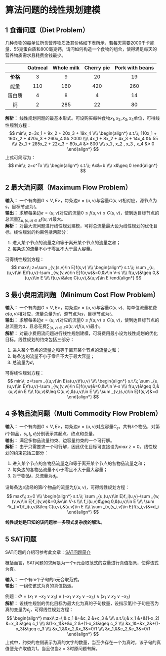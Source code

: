 # 算法问题的线性规划建模


## 1 食谱问题（Diet Problem）
几种食物的每单位所含营养物质及其价格如下表所示，若每天需要2000千卡能量、55克蛋白质和800毫克钙，请问如何构造一个食物的组合，使得满足每天的营养物质需求且耗费金钱最少。

||Oatmeal|Whole milk|Cherry pie|Pork with beans|
|:--:|:--:|:--:|:--:|:--:|
|**价格**|3|9|20|19|
|能量|110|160|420|260
|蛋白质|4|8|4|14|
|钙|2|285|22|80|

**解析：** 线性规划问题的最基本形式。可设购买每种食物$x_1,x_2,x_3,x_4$单位，可得线性规划方程：
$$
min\\; z=3x_1 + 9x_2 + 20x_3 + 19x_4 \\\\
\begin{align*}
s.t.\\; 110x_1 + 160x_2 + 420x_3 + 260x_4 &≥ 2000 \\\\
4x_1 + 8x_2 + 4x_3 + 14x_4 &≥ 55 \\\\ 
2x_1 + 285x_2 + 22x_3 + 80x_4 &≥ 800 \\\\ 
x_1 , x_2 , x_3 , x_4 &≥ 0
\end{align*}
$$
上式可简写为：
$$
min\\; z=c^Tx \\\\
\begin{align*}
s.t.\\; Ax&=b \\\\
x&\geq 0
\end{align*}
$$

## 2 最大流问题（Maximum Flow Problem）
**输入：** 一个有向图$G<V,E>$，每条边$e=(u,v)$与容量$C(u,v)$相对应，源节点为$s$，目标节点为$t$。    
**输出：** 求解每条边$e=(u,v)$对应的流量$0\leq f(u,v)\leq C(u,v)$，使到达目标节点的总流量$\sum _{u,(s,u)\in E}f(u,v)$最大。    
**解析：** 对最大流问题进行线性规划建模，可将总流量最大设为线性规划的优化目标。线性规划的约束包括两部分：
1. 进入某个节点的流量之和等于离开某个节点的流量之和；
2. 每条边的流量不小于零且不大于最大容量。

可得线性规划方程：
$$
max\\; z=\sum _{v,(s,v)\in E}f(s,v) \\\\
\begin{align*}
s.t.\\; \sum _{u,(u,v)\in E}f(u,v)-\sum _{w,(v,w)\in E}f(v,w)&=0,&v\in V-s \\\\
f(u,v)&\geq 0,&(u,v)\in E \\\\
f(u,v)&\leq C(u,v),&(u,v)\in E
\end{align*}
$$

## 3 最小费用流问题（Minimum Cost Flow Problem）
**输入：** 一个有向图$G<V,E>$，每条边$e=(u,v)$与容量$C(u,v)$、每单位流量花费$a(u,v)$相对应，流量总量为$d$，源节点为$s$，目标节点为$t$。    
**输出：** 求解每条边$e=(u,v)$对应的流量$0\leq f(u,v)\leq C(u,v)$，使到达目标节点的总流量为$d$，且总花费$\sum _{(u,v)\in E}a(u,v)f(u,v)$最小。    
**解析：** 对最小费用流问题进行线性规划建模，可将费用最小设为线性规划的优化目标。线性规划的约束包括三部分：
1. 进入某个节点的流量之和等于离开某个节点的流量之和；
2. 每条边的流量不小于零且不大于最大容量；
3. 总流量为$d$。

可得线性规划方程：
$$
min\\; z=\sum _{(u,v)\in E}a(u,v)f(u,v) \\\\
\begin{align*}
s.t.\\; \sum _{u,(u,v)\in E}f(u,v)-\sum _{w,(v,w)\in E}f(v,w)&=0,&v\in V-s \\\\
f(u,v)&\geq 0,&(u,v)\in E \\\\
f(u,v)&\leq C(u,v),&(u,v)\in E \\\\
\sum _{v,(s,v)\in E}f(s,v)&=d
\end{align*}
$$

## 4 多物品流问题（Multi Commodity Flow Problem）
**输入：** 一个有向图$G<V,E>$，每条边$e=(u,v)$对应容量$C_e$。共有$k$个物品，对第$i$个物品，$s_i,t_i,d_i$分别表示其起点、终点和总量。    
**输出：** 满足多物品流量约束、边容量约束的一个可行解。    
**解析：** 由于只需要求一个可行解，因此优化目标可直接设为$max\;z=0$。线性规划的约束包括三部分：
1. 进入某个节点的各物品流量之和等于离开某个节点的各物品流量之和；
2. 每条边的各物品流量不小于零且不大于最大容量；
3. 对于物品$i$，总流量为$d_i$。

设每条边$e$流经的第$i$个物品的流量为$f_i(u,v)$，可得线性规划方程：
$$
max\\; z=0 \\\\
\begin{align*}
s.t.\\; \sum _{u,(u,v)\in E}f_i(u,v)-\sum _{w,(v,w)\in E}f_i(v,w)&=0,&v\in V-s \\\\
f_i(u,v)&\geq 0,&(u,v)\in E \\\\
\sum ^k_{i=1}f_i(u,v)&\leq C(u,v),&(u,v)\in E \\\\
\sum _{v,(s_i,v)\in E}f(s_i,v)&=d_i
\end{align*}
$$

**线性规划是已知的该问题唯一多项式复杂度的解法。**

## 5 SAT问题
SAT问题的介绍可参考此文章：[SAT问题简介](https://zhuanlan.zhihu.com/p/432853785)    

概括而言，SAT问题的求解是为一个n元合取范式的变量进行真值指派，使得该式为真。

**输入：** 一个有m个子句的n元合取范式。    
**输出：** 一组使该式为真的真值指派。

例题：$\Phi=(x_1\vee \neg x_2 \vee x_3)\wedge (\neg x_1\vee x_2\vee \neg x_3)\wedge (x_1\vee x_2 \vee \neg x_3)$    
**解析：** 设线性规划的优化目标为最大化为真的子句数量，设指示第$j$个子句是否为真的变量为$c_j$，可得线性规划方程：
$$
\begin{align*}
max\\;z=\;& c_1    &+&c_2     &+c_3 & \\\\
s.t.\\;&  x_1    &+&(1-x_2) &+x_3 &\geq c_1 \\\\
      &(1-x_1)&+&x_2     &+(1-x_3)&\geq c_2 \\\\
      &x_1&+&x_2&+(1-x_3)&\geq c_3 \\\\
      &x_1,&&x_2,&x_3&=0/1 \\\\
      &c_1,&&c_2,&c_3&=0/1
\end{align*}
$$
上式中，约束的左侧表示为真的文字的数量，当至少存在一个为真时，该子句的真值便允许取值为1。当且仅当$z=3$时原问题有解。
